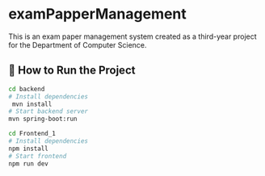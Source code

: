 # examPapperManagement
This is an exam paper management system created as a third-year project for the Department of Computer Science.

## 🚀 How to Run the Project

```bash
cd backend
# Install dependencies
 mvn install
# Start backend server
mvn spring-boot:run

cd Frontend_1
# Install dependencies
npm install
# Start frontend
npm run dev



